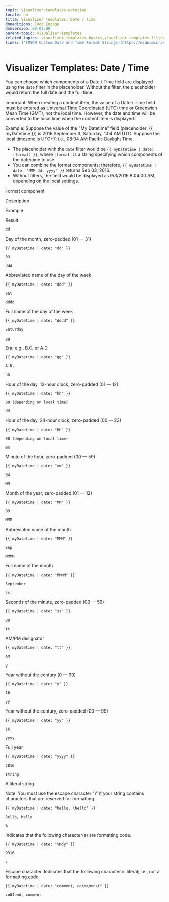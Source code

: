 ```yaml
---
topic: visualizer-templates-datetime
locale: en
title: Visualizer Templates: Date / Time
dnneditions: Evoq Engage
dnnversion: 09.02.00
parent-topic: visualizer-templates
related-topics: visualizer-templates-basics,visualizer-templates-filters
links: ["[MSDN Custom Date and Time Format Strings](https://msdn.microsoft.com/en-us/library/8kb3ddd4(v=vs.110).aspx)"]
---
```


# Visualizer Templates: Date / Time

You can choose which components of a Date / Time field are displayed using the `date` filter in the placeholder. Without the filter, the placeholder would return the full date and the full time.

Important: When creating a content item, the value of a Date / Time field must be entered as Universal Time Coordinated (UTC) time or Greenwich Mean Time (GMT), not the local time. However, the date and time will be converted to the local time when the content item is displayed.

Example: Suppose the value of the "My Datetime" field (placeholder: {{ myDatetime }}) is 2016 September 3, Saturday, 1:04 AM UTC. Suppose the local timezone is UTC+7; i.e., 08:04 AM Pacific Daylight Time.

*   The placeholder with the `date` filter would be `{{ myDatetime | date: [format] }}`, where `[format]` is a string specifying which components of the date/time to use.
*   You can combine the format components; therefore, `{{ myDatetime | date: "MMM dd, yyyy" }}` returns Sep 03, 2016.
*   Without filters, the field would be displayed as 9/3/2016 8:04:00 AM, depending on the local settings.

Format component

Description

Example

Result

`dd`

Day of the month, zero-padded (01 — 31)

`{{ myDatetime | date: "dd" }}`

`03`

`ddd`

Abbreviated name of the day of the week

`{{ myDatetime | date: "ddd" }}`

`Sat`

`dddd`

Full name of the day of the week

`{{ myDatetime | date: "dddd" }}`

`Saturday`

`gg`

Era; e.g., B.C. or A.D.

`{{ myDatetime | date: "gg" }}`

`A.D.`

`hh`

Hour of the day, 12-hour clock, zero-padded (01 — 12)

`{{ myDatetime | date: "hh" }}`

`08 (depending on local time)`

`HH`

Hour of the day, 24-hour clock, zero-padded (00 — 23)

`{{ myDatetime | date: "HH" }}`

`08 (depending on local time)`

`mm`

Minute of the hour, zero-padded (00 — 59)

`{{ myDatetime | date: "mm" }}`

`04`

`MM`

Month of the year, zero-padded (01 — 12)

`{{ myDatetime | date: "MM" }}`

`09`

`MMM`

Abbreviated name of the month

`{{ myDatetime | date: "MMM" }}`

`Sep`

`MMMM`

Full name of the month

`{{ myDatetime | date: "MMMM" }}`

`September`

`ss`

Seconds of the minute, zero-padded (00 — 59)

`{{ myDatetime | date: "ss" }}`

`00`

`tt`

AM/PM designator

`{{ myDatetime | date: "tt" }}`

`AM`

`y`

Year without the century (0 — 99)

`{{ myDatetime | date: "y" }}`

`16`

`yy`

Year without the century, zero-padded (00 — 99)

`{{ myDatetime | date: "yy" }}`

`16`

`yyyy`

Full year

`{{ myDatetime | date: "yyyy" }}`

`2016`

`string`

A literal string.

Note: You must use the escape character "\\" if your string contains characters that are reserved for formatting.

`{{ myDatetime | date: "hello, \hello" }}`

`8ello, hello`

`%`

Indicates that the following character(s) are formatting code.

`{{ myDatetime | date: "%Mdy" }}`

`9316`

`\`

Escape character. Indicates that the following character is literal; i.e., not a formatting code.

`{{ myDatetime | date: "comment, co\m\men\t" }}`

`co04enA, comment`